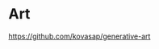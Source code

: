# Art

 <div id="sketch"></div>
 <script src="/cljs-out/dev-main.js"></script>

 https://github.com/kovasap/generative-art

